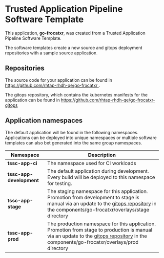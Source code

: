 # Trusted Application Pipeline Software Template

This application, **go-frocatxr**, was created from a Trusted Application Pipeline Software Template.

The software templates create a new source and gitops deployment repositories with a sample source application. 

## Repositories

The source code for your application can be found in [https://github.com/rhtap-rhdh-qe/go-frocatxr ](https://github.com/rhtap-rhdh-qe/go-frocatxr ).
 
The gitops repository, which contains the kubernetes manifests for the application can be found in 
[https://github.com/rhtap-rhdh-qe/go-frocatxr-gitops ](https://github.com/rhtap-rhdh-qe/go-frocatxr-gitops ) 

## Application namespaces 

The default application will be found in the following namespaces. Applications can be deployed into unique namespaces or multiple software templates can also bet generated into the same group namespaces.  

|  Namespace   |  Description   |  
| -------- | -------- |
| **tssc-app-ci** | The namespace used for CI workloads |
| **tssc-app-development** | The default application during development. Every build will be deployed to this namespace for testing. |
| **tssc-app-stage** | The staging namespace for this application. Promotion from development to stage is manual via an update to the [gitops repository](https://github.com/rhtap-rhdh-qe/go-frocatxr-gitops ) in the components/go-frocatxr/overlays/stage directory |
| **tssc-app-prod** | The production namespace for this application. Promotion from stage to production is manual via an update to the [gitops repository](https://github.com/rhtap-rhdh-qe/go-frocatxr-gitops ) in the components/go-frocatxr/overlays/prod directory |
